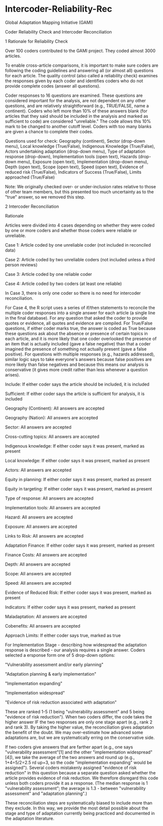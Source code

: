 # Intercoder-Reliability-Rec

Global Adaptation Mapping Initiative (GAMI)

Coder Reliability Check and Intercoder Reconciliation

1  Rationale for Reliability Check

Over 100 coders contributed to the GAMI project. They coded almost 3000 articles. 

To enable cross-article comparisons, it is important to make sure coders are following the coding guidelines and answering all 
(or almost all) questions for each article. The quality control (also called a reliability check) examines the responses given by 
each coder and identifies coders who do not provide complete codes (answer all questions). 

Coder responses to 16 questions are examined. These questions are considered important for the analysis, are not dependent
on any other questions, and are relatively straightforward (e.g., TRUE/FALSE, name a continent). Coders who left more than 10% of these 
answers blank (for articles that they said should be included in the analysis and marked as sufficient to code) are considered
"unreliable." The code allows this 10% mark to be changed to another cutoff level. Coders with too many blanks are given a chance to complete their codes. 

Questions used for check: Geography (continent), Sector (drop-down menu), Local knowledge (True/False), Indigenous Knowledge (True/False), 
Actors undertaking adaptation (drop-down menu), Type of adaptation response (drop-down), Implementation tools (open text), Hazards
(drop-down menu), Exposure (open text), Implementation (drop-down menu), Depth (open text), Scope (open text), Speed (open text), 
Evidence of reduced risk (True/False), Indicators of Success (True/False), Limits approached (True/False)

Note: We originally checked over- or under-inclusion rates relative to those of other team members, but this presented too much uncertainty 
as to the "true" answer, so we removed this step.

2  Intercoder Reconciliation 

Rationale

Articles were divided into 4 cases depending on whether they were coded by one or more coders and whether those coders were reliable
or unreliable. 

Case 1: Article coded by one unreliable coder (not included in reconciled data)

Case 2: Article coded by two unreliable coders (not included unless a third person reviews)

Case 3: Article coded by one reliable coder

Case 4: Article coded by two coders (at least one reliable)

In Case 3, there is only one coder so there is no need for intercoder reconciliation. 

For Case 4, the R script uses a series of if/then statements to reconcile the multiple coder responses into a single answer for each article
(a single line in the final database). For any question that asked the coder to provide quotes or evidence, all quotes and evidence are
compiled. For True/False questions, if either coder marks true, the answer is coded as True because these questions ask about the 
absence or presence of certain topics in each article, and it is more likely that one coder overlooked the presence of an item that is
actually included (gave a false negative) than that a coder imagined the presence of something not actually present (gave a false
positive). For questions with multiple responses (e.g., hazards addressed), similar logic says to take everyone's answers because 
false positives are more likely than false negatives and because this means our analysis is conservative (it gives more credit rather 
than less whenever a question arises).

Include:              If either coder says the article should be included, it is included

Sufficient:           If either coder says the article is sufficient for analysis, it is included

Geography (Continent): All answers are accepted

Geography (Nation):   All answers are accepted

Sector:               All answers are accepted

Cross-cutting topics: All answers are accepted

Indigenous knowledge: If either coder says it was present, marked as present

Local knowledge:      If either coder says it was present, marked as present

Actors:               All answers are accepted

Equity in planning:   If either coder says it was present, marked as present

Equity in targeting:  If either coder says it was present, marked as present

Type of response:     All answers are accepted

Implementation tools: All answers are accepted

Hazard:               All answers are accepted

Exposure:             All answers are accepted

Links to Risk:        All answers are accepted

Adaptation Finance:   If either coder says it was present, marked as present

Finance Costs:        All answers are accepted

Depth:                All answers are accepted

Scope:                All answers are accepted

Speed:                All answers are accepted

Evidence of Reduced Risk: If either coder says it was present, marked as present

Indicators:           If either coder says it was present, marked as present

Maladaptation:        All answers are accepted

Cobenefits:           All answers are accepted

Approach Limits:      If either coder says true, marked as true

For Implementation Stage - describing how widespread the adaptation response is described - our analysis requires a single answer. 
Coders selected a ersponse form one of 5 drop-down options: 

"Vulnerability assessment and/or early planning" 

"Adaptation planning & early implementation"

"Implementation expanding"

"Implementation widespread"

"Evidence of risk reduction associated with adaptation" 

These are ranked 1-5 (1 being "vulnerability assessment" and 5 being "evidence of risk reduction"). When two coders differ, the code
takes the higher answer IF the two responses are only one stage apart (e.g., rank 2 and rank 3). By taking the higher value, the
reconciliation gives adaptation the benefit of the doubt. We may over-estimate how advanced some adaptations are, but we are 
systematically erring on the conservative side. 

If two coders give answers that are farther apart (e.g., one says "vulnerability assessment"[1] and the other "implementation 
widespread"[4]), we take the average of the two answers and round up (e.g., 1+4=5/2=2.5 rd up=3, so the code "implementation expanding" 
would be assigned"). Several coders mistakenly assigned "evidence of risk reduction" in this question because a separate question
asked whether the article provides evidence of risk reduction. We therefore disregard this code unless both coders provide it as a
response. (The median response is 1 "vulnerability assessment"; the average is 1.3 - between "vulnerability assessment" and "adaptation planning".)

These reconciliation steps are systematically biased to include more than they exclude. In this way, we provide the most detail 
possible about the stage and type of adaptation currently being practiced and documented in the adaptation literature.
